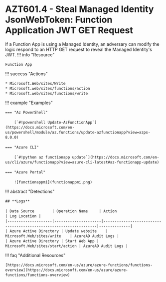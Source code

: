 # AZT601.4 - Steal Managed Identity JsonWebToken: Function Application JWT GET Request

If a Function App is using a Managed Identity, an adversary can modify the logic respond to an HTTP GET request to reveal the Managed Identity's JWT.
!!! info "Resource" 

	Function App
	
!!! success "Actions" 

	* Microsoft.Web/sites/Write
	* Microsoft.web/sites/functions/action
	* Microsoft.web/sites/functions/write

!!! example "Examples"

    === "Az PowerShell"

		[`#!powershell Update-AzFunctionApp`](https://docs.microsoft.com/en-us/powershell/module/az.functions/update-azfunctionapp?view=azps-8.0.0)
		
	=== "Azure CLI"
	
		[`#!python az functionapp update`](https://docs.microsoft.com/en-us/cli/azure/functionapp?view=azure-cli-latest#az-functionapp-update)

    === "Azure Portal"

		![functionappmi](functionappmi.png)

!!! abstract "Detections"

	## **Logs** 

    | Data Source        | Operation Name     | Action                                                            | Log Location |
    |--------------------|---------------------|-------------------------------------------------------------------|--------------|
	| Azure Active Directory | Update website	 | Microsoft.Web/sites/write	| AzureAD Audit Logs |
	| Azure Active Directory | Start Web App | Microsoft.Web/sites/start/action	| AzureAD Audit Logs |


!!! faq "Additional Resources"

	[https://docs.microsoft.com/en-us/azure/azure-functions/functions-overview](https://docs.microsoft.com/en-us/azure/azure-functions/functions-overview)